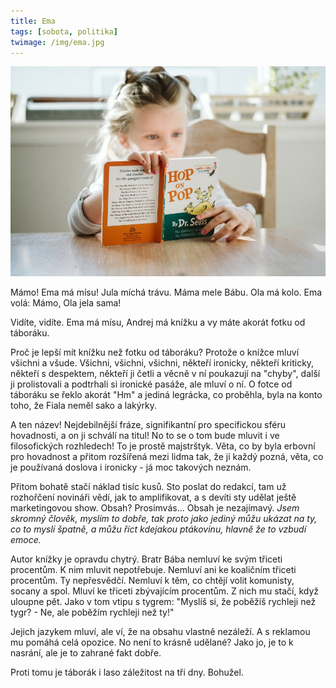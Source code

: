 ```yaml
---
title: Ema
tags: [sobota, politika]
twimage: /img/ema.jpg
---
```


![cover](/img/ema.jpg)

Mámo! Ema má mísu! Jula míchá trávu. Máma mele Bábu. Ola má kolo. Ema volá: Mámo, Ola jela sama!

Vidíte, vidíte. Ema má mísu, Andrej má knížku a vy máte akorát fotku od táboráku.

Proč je lepší mít knížku než fotku od táboráku? Protože o knížce mluví všichni a všude. Všichni, všichni, všichni, někteří ironicky, někteří kriticky, někteří s despektem, někteří ji četli a věcně v ní poukazují na "chyby", další ji prolistovali a podtrhali si ironické pasáže, ale mluví o ní. O fotce od táboráku se řeklo akorát "Hm" a jediná legrácka, co proběhla, byla na konto toho, že Fiala neměl sako a lakýrky.

A ten název! Nejdebilnější fráze, signifikantní pro specifickou sféru hovadnosti, a on ji schválí na titul! No to se o tom bude mluvit i ve filosofických rozhledech! To je prostě majstrštyk. Věta, co by byla erbovní pro hovadnost a přitom rozšířená mezi lidma tak, že ji každý pozná, věta, co je používaná doslova i ironicky - já moc takových neznám.

Přitom bohatě stačí náklad tisíc kusů. Sto poslat do redakcí, tam už rozhořčení novináři vědí, jak to amplifikovat, a s devíti sty udělat ještě marketingovou show. Obsah? Prosimvás... Obsah je nezajímavý. _Jsem skromný člověk, myslím to dobře, tak proto jako jediný můžu ukázat na ty, co to myslí špatně, a můžu říct kdejakou ptákovinu, hlavně že to vzbudí emoce._

Autor knížky je opravdu chytrý. Bratr Bába nemluví ke svým třiceti procentům. K nim mluvit nepotřebuje. Nemluví ani ke koaličním třiceti procentům. Ty nepřesvědčí. Nemluví k těm, co chtějí volit komunisty, socany a spol. Mluví ke třiceti zbývajícím procentům. Z nich mu stačí, když uloupne pět. Jako v tom vtipu s tygrem: "Myslíš si, že poběžíš rychleji než tygr? - Ne, ale poběžím rychleji než ty!"

Jejich jazykem mluví, ale ví, že na obsahu vlastně nezáleží. A s reklamou mu pomáhá celá opozice. No není to krásně udělané? Jako jo, je to k nasrání, ale je to zahrané fakt dobře.

Proti tomu je táborák i laso záležitost na tři dny. Bohužel.